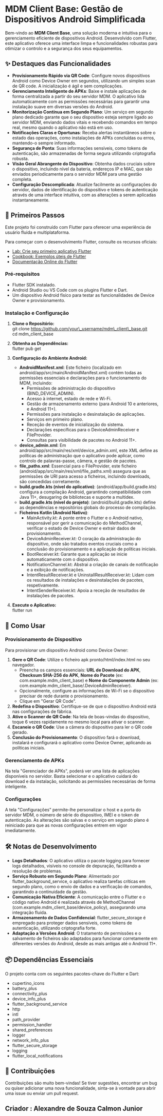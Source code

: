 # **MDM Client Base: Gestão de Dispositivos Android Simplificada**

Bem-vindo ao **MDM Client Base**, uma solução moderna e intuitiva para o gerenciamento eficiente de dispositivos Android. Desenvolvido com Flutter, este aplicativo oferece uma interface limpa e funcionalidades robustas para otimizar o controlo e a segurança dos seus equipamentos.

## **✨ Destaques das Funcionalidades**

* **Provisionamento Rápido via QR Code**: Configure novos dispositivos Android como Device Owner em segundos, utilizando um simples scan de QR code. A inicialização é ágil e sem complicações.  
* **Gerenciamento Inteligente de APKs**: Baixe e instale aplicações de forma centralizada a partir do seu servidor MDM. O aplicativo lida automaticamente com as permissões necessárias para garantir uma instalação suave em diversas versões do Android.  
* **Monitorização Contínua em Segundo Plano**: Um serviço em segundo plano dedicado garante que o seu dispositivo esteja sempre ligado ao servidor MDM, enviando dados vitais e recebendo comandos em tempo real, mesmo quando o aplicativo não está em uso.  
* **Notificações Claras e Oportunas**: Receba alertas instantâneos sobre o estado das operações, como instalações de APKs concluídas ou erros, mantendo-o sempre informado.  
* **Segurança de Ponta**: Suas informações sensíveis, como tokens de autenticação, são armazenadas de forma segura utilizando criptografia robusta.  
* **Visão Geral Abrangente do Dispositivo**: Obtenha dados cruciais sobre o dispositivo, incluindo nível da bateria, endereços IP e MAC, que são enviados periodicamente para o servidor MDM para uma gestão completa.  
* **Configuração Descomplicada**: Atualize facilmente as configurações do servidor, dados de identificação do dispositivo e tokens de autenticação através de uma interface intuitiva, com as alterações a serem aplicadas instantaneamente.

## **🚀 Primeiros Passos**

Este projeto foi construído com Flutter para oferecer uma experiência de usuário fluida e multiplataforma.

Para começar com o desenvolvimento Flutter, consulte os recursos oficiais:

* [Lab: Crie seu primeiro aplicativo Flutter](https://docs.flutter.dev/get-started/codelab)  
* [Cookbook: Exemplos úteis de Flutter](https://docs.flutter.dev/cookbook)  
* [Documentação Online do Flutter](https://docs.flutter.dev/)

### **Pré-requisitos**

* Flutter SDK instalado.  
* Android Studio ou VS Code com os plugins Flutter e Dart.  
* Um dispositivo Android físico para testar as funcionalidades de Device Owner e provisionamento.

### **Instalação e Configuração**

1. **Clone o Repositório:**  
   git clone <https://github.com/your\_username/mdm\_client\_base.git>  
   cd mdm\_client\_base

2. **Obtenha as Dependências:**  
   flutter pub get

3. **Configuração do Ambiente Android:**  
   * **AndroidManifest.xml**: Este ficheiro (localizado em android/app/src/main/AndroidManifest.xml) contém todas as permissões essenciais e declarações para o funcionamento do MDM, incluindo:  
     * Permissões de administração do dispositivo (BIND\_DEVICE\_ADMIN).  
     * Acesso à internet, estado de rede e Wi-Fi.  
     * Gestão de armazenamento externo (para Android 10 e anteriores, e Android 11+).  
     * Permissões para instalação e desinstalação de aplicações.  
     * Serviços em primeiro plano.  
     * Receção de eventos de inicialização do sistema.  
     * Declarações específicas para o DeviceAdminReceiver e FileProvider.  
     * Consultas para visibilidade de pacotes no Android 11+.  
   * **device\_admin.xml**: Em android/app/src/main/res/xml/device\_admin.xml, este XML define as políticas de administração que o aplicativo pode aplicar, como controlo de palavras-passe, câmera, e gestão de pacotes.  
   * **file\_paths.xml**: Essencial para o FileProvider, este ficheiro (android/app/src/main/res/xml/file\_paths.xml) assegura que as permissões de URI para acesso a ficheiros, incluindo downloads, são concedidas corretamente.  
   * **build.gradle.kts (nível do aplicativo)**: (android/app/build.gradle.kts) configura a compilação Android, garantindo compatibilidade com Java 11+, desugaring de bibliotecas e suporte a multidex.  
   * **build.gradle.kts (nível do projeto)**: (android/build.gradle.kts) define as dependências e repositórios globais do processo de compilação.  
   * **Ficheiros Kotlin (Android Nativo)**:  
     * MainActivity.kt: A ponte entre o Flutter e o Android nativo, responsável por gerir a comunicação do MethodChannel, verificar o estado de Device Owner e extrair dados de provisionamento.  
     * DeviceAdminReceiver.kt: O coração da administração do dispositivo, onde são tratados eventos cruciais como a conclusão do provisionamento e a aplicação de políticas iniciais.  
     * BootReceiver.kt: Garante que a aplicação se inicie automaticamente com o dispositivo.  
     * NotificationChannel.kt: Abstrai a criação de canais de notificação e a exibição de notificações.  
     * IntentResultReceiver.kt e UninstallResultReceiver.kt: Lidam com os resultados de instalações e desinstalações de pacotes, respetivamente.  
     * IntentSenderReceiver.kt: Apoia a receção de resultados de instalações de pacotes.  
4. **Execute o Aplicativo:**  
   flutter run

## **🎯 Como Usar**

### **Provisionamento de Dispositivo**

Para provisionar um dispositivo Android como Device Owner:

1. **Gere o QR Code**: Utilize o ficheiro apk pronto/html/index.html no seu navegador.  
   * Preencha os campos essenciais: **URL de Download do APK**, **Checksum SHA-256 do APK**, **Nome do Pacote** (ex: com.example.mdm\_client\_base) e **Nome do Componente Admin** (ex: com.example.mdm\_client\_base/.DeviceAdminReceiver).  
   * Opcionalmente, configure as informações de Wi-Fi se o dispositivo precisar de rede durante o provisionamento.  
   * Clique em "Gerar QR Code".  
2. **Redefina o Dispositivo**: Certifique-se de que o dispositivo Android está nas configurações de fábrica.  
3. **Ative o Scanner de QR Code**: Na tela de boas-vindas do dispositivo, toque 6 vezes rapidamente no mesmo local para ativar o scanner.  
4. **Escaneie o QR Code**: Use a câmera do dispositivo para ler o QR code gerado.  
5. **Conclusão do Provisionamento**: O dispositivo fará o download, instalará e configurará o aplicativo como Device Owner, aplicando as políticas iniciais.

### **Gerenciamento de APKs**

Na tela "Gerenciador de APKs", poderá ver uma lista de aplicações disponíveis no servidor. Basta selecionar e o aplicativo cuidará do download e da instalação, solicitando as permissões necessárias de forma inteligente.

### **Configurações**

A tela "Configurações" permite-lhe personalizar o host e a porta do servidor MDM, o número de série do dispositivo, IMEI e o token de autenticação. As alterações são salvas e o serviço em segundo plano é reiniciado para que as novas configurações entrem em vigor imediatamente.

## **🛠️ Notas de Desenvolvimento**

* **Logs Detalhados**: O aplicativo utiliza o pacote logging para fornecer logs detalhados, visíveis no console de depuração, facilitando a resolução de problemas.  
* **Serviço Robusto em Segundo Plano**: Alimentado por flutter\_background\_service, o aplicativo realiza tarefas críticas em segundo plano, como o envio de dados e a verificação de comandos, garantindo a continuidade da gestão.  
* **Comunicação Nativa Eficiente**: A comunicação entre o Flutter e o código nativo Android é realizada através de MethodChannel (com.example.mdm\_client\_base/device\_policy), assegurando uma integração fluida.  
* **Armazenamento de Dados Confidencial**: flutter\_secure\_storage é empregado para proteger dados sensíveis, como tokens de autenticação, utilizando criptografia forte.  
* **Adaptação a Versões Android**: O tratamento de permissões e o salvamento de ficheiros são adaptados para funcionar corretamente em diferentes versões do Android, desde as mais antigas até o Android 11+.

## **📦 Dependências Essenciais**

O projeto conta com os seguintes pacotes-chave do Flutter e Dart:

* cupertino\_icons  
* battery\_plus  
* connectivity\_plus  
* device\_info\_plus  
* flutter\_background\_service  
* http  
* intl  
* path\_provider  
* permission\_handler  
* shared\_preferences  
* logger  
* network\_info\_plus  
* flutter\_secure\_storage  
* logging  
* flutter\_local\_notifications

## **🤝 Contribuições**

Contribuições são muito bem-vindas\! Se tiver sugestões, encontrar um bug ou quiser adicionar uma nova funcionalidade, sinta-se à vontade para abrir uma issue ou enviar um pull request.

## Criador : Alexandre de Souza Calmon Junior
